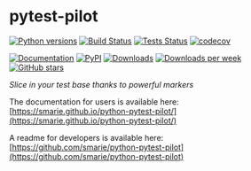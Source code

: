 # pytest-pilot

[![Python versions](https://img.shields.io/pypi/pyversions/pytest-pilot.svg)](https://pypi.python.org/pypi/pytest-pilot/) [![Build Status](https://travis-ci.org/smarie/python-pytest-pilot.svg?branch=master)](https://travis-ci.org/smarie/python-pytest-pilot) [![Tests Status](https://smarie.github.io/python-pytest-pilot/junit/junit-badge.svg?dummy=8484744)](https://smarie.github.io/python-pytest-pilot/junit/report.html) [![codecov](https://codecov.io/gh/smarie/python-pytest-pilot/branch/master/graph/badge.svg)](https://codecov.io/gh/smarie/python-pytest-pilot)

[![Documentation](https://img.shields.io/badge/doc-latest-blue.svg)](https://smarie.github.io/python-pytest-pilot/) [![PyPI](https://img.shields.io/pypi/v/pytest-pilot.svg)](https://pypi.python.org/pypi/pytest-pilot/) [![Downloads](https://pepy.tech/badge/pytest-pilot)](https://pepy.tech/project/pytest-pilot) [![Downloads per week](https://pepy.tech/badge/pytest-pilot/week)](https://pepy.tech/project/pytest-pilot) [![GitHub stars](https://img.shields.io/github/stars/smarie/python-pytest-pilot.svg)](https://github.com/smarie/python-pytest-pilot/stargazers)

*Slice in your test base thanks to powerful markers*

The documentation for users is available here: [https://smarie.github.io/python-pytest-pilot/](https://smarie.github.io/python-pytest-pilot/)

A readme for developers is available here: [https://github.com/smarie/python-pytest-pilot](https://github.com/smarie/python-pytest-pilot)

